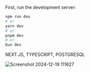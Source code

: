 First, run the development server:

```bash
npm run dev
# or
yarn dev
# or
pnpm dev
# or
bun dev
```

NEXT.JS, TYPESCRIPT, POSTGRESQL

![Screenshot 2024-12-19 111627](https://github.com/user-attachments/assets/8bedf723-1fe0-435e-b502-644e59df3831)
